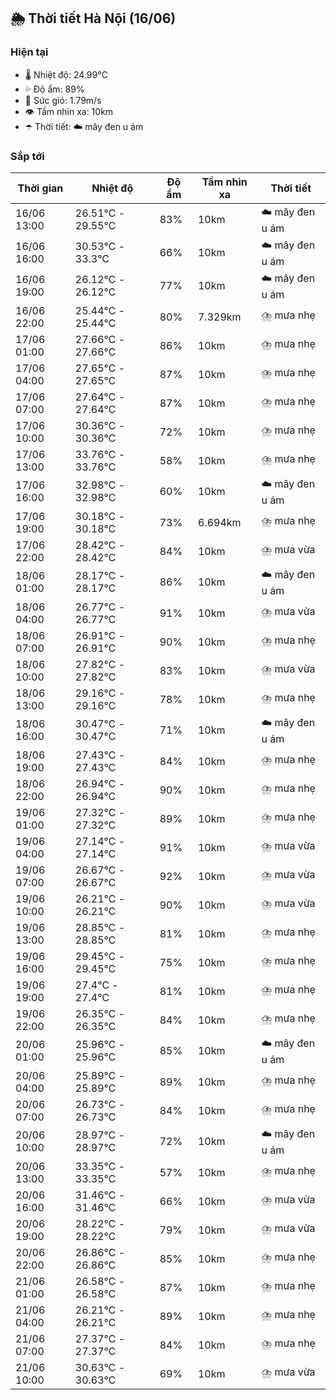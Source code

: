 ## 🌦️ Thời tiết Hà Nội (16/06)

### Hiện tại

- 🌡️ Nhiệt độ: 24.99℃
- 💦 Độ ẩm: 89%
- 💨 Sức gió: 1.79m/s
- 👁️ Tầm nhìn xa: 10km
- ☂️ Thời tiết: ☁️ mây đen u ám

### Sắp tới

| Thời gian | Nhiệt độ | Độ ẩm | Tầm nhìn xa | Thời tiết |
| --- | --- | --- | --- | --- |
| 16/06 13:00 | 26.51℃ - 29.55℃ | 83% | 10km | ☁️ mây đen u ám |
| 16/06 16:00 | 30.53℃ - 33.3℃ | 66% | 10km | ☁️ mây đen u ám |
| 16/06 19:00 | 26.12℃ - 26.12℃ | 77% | 10km | ☁️ mây đen u ám |
| 16/06 22:00 | 25.44℃ - 25.44℃ | 80% | 7.329km | ⛈️ mưa nhẹ |
| 17/06 01:00 | 27.66℃ - 27.66℃ | 86% | 10km | ⛈️ mưa nhẹ |
| 17/06 04:00 | 27.65℃ - 27.65℃ | 87% | 10km | ⛈️ mưa nhẹ |
| 17/06 07:00 | 27.64℃ - 27.64℃ | 87% | 10km | ⛈️ mưa nhẹ |
| 17/06 10:00 | 30.36℃ - 30.36℃ | 72% | 10km | ⛈️ mưa nhẹ |
| 17/06 13:00 | 33.76℃ - 33.76℃ | 58% | 10km | ⛈️ mưa nhẹ |
| 17/06 16:00 | 32.98℃ - 32.98℃ | 60% | 10km | ☁️ mây đen u ám |
| 17/06 19:00 | 30.18℃ - 30.18℃ | 73% | 6.694km | ⛈️ mưa nhẹ |
| 17/06 22:00 | 28.42℃ - 28.42℃ | 84% | 10km | ⛈️ mưa vừa |
| 18/06 01:00 | 28.17℃ - 28.17℃ | 86% | 10km | ☁️ mây đen u ám |
| 18/06 04:00 | 26.77℃ - 26.77℃ | 91% | 10km | ⛈️ mưa vừa |
| 18/06 07:00 | 26.91℃ - 26.91℃ | 90% | 10km | ⛈️ mưa nhẹ |
| 18/06 10:00 | 27.82℃ - 27.82℃ | 83% | 10km | ⛈️ mưa vừa |
| 18/06 13:00 | 29.16℃ - 29.16℃ | 78% | 10km | ⛈️ mưa nhẹ |
| 18/06 16:00 | 30.47℃ - 30.47℃ | 71% | 10km | ☁️ mây đen u ám |
| 18/06 19:00 | 27.43℃ - 27.43℃ | 84% | 10km | ⛈️ mưa nhẹ |
| 18/06 22:00 | 26.94℃ - 26.94℃ | 90% | 10km | ⛈️ mưa nhẹ |
| 19/06 01:00 | 27.32℃ - 27.32℃ | 89% | 10km | ⛈️ mưa nhẹ |
| 19/06 04:00 | 27.14℃ - 27.14℃ | 91% | 10km | ⛈️ mưa vừa |
| 19/06 07:00 | 26.67℃ - 26.67℃ | 92% | 10km | ⛈️ mưa vừa |
| 19/06 10:00 | 26.21℃ - 26.21℃ | 90% | 10km | ⛈️ mưa vừa |
| 19/06 13:00 | 28.85℃ - 28.85℃ | 81% | 10km | ⛈️ mưa nhẹ |
| 19/06 16:00 | 29.45℃ - 29.45℃ | 75% | 10km | ⛈️ mưa nhẹ |
| 19/06 19:00 | 27.4℃ - 27.4℃ | 81% | 10km | ⛈️ mưa nhẹ |
| 19/06 22:00 | 26.35℃ - 26.35℃ | 84% | 10km | ⛈️ mưa nhẹ |
| 20/06 01:00 | 25.96℃ - 25.96℃ | 85% | 10km | ☁️ mây đen u ám |
| 20/06 04:00 | 25.89℃ - 25.89℃ | 89% | 10km | ⛈️ mưa nhẹ |
| 20/06 07:00 | 26.73℃ - 26.73℃ | 84% | 10km | ⛈️ mưa nhẹ |
| 20/06 10:00 | 28.97℃ - 28.97℃ | 72% | 10km | ☁️ mây đen u ám |
| 20/06 13:00 | 33.35℃ - 33.35℃ | 57% | 10km | ⛈️ mưa nhẹ |
| 20/06 16:00 | 31.46℃ - 31.46℃ | 66% | 10km | ⛈️ mưa vừa |
| 20/06 19:00 | 28.22℃ - 28.22℃ | 79% | 10km | ⛈️ mưa vừa |
| 20/06 22:00 | 26.86℃ - 26.86℃ | 85% | 10km | ⛈️ mưa nhẹ |
| 21/06 01:00 | 26.58℃ - 26.58℃ | 87% | 10km | ⛈️ mưa nhẹ |
| 21/06 04:00 | 26.21℃ - 26.21℃ | 89% | 10km | ⛈️ mưa nhẹ |
| 21/06 07:00 | 27.37℃ - 27.37℃ | 84% | 10km | ⛈️ mưa nhẹ |
| 21/06 10:00 | 30.63℃ - 30.63℃ | 69% | 10km | ⛈️ mưa vừa |
